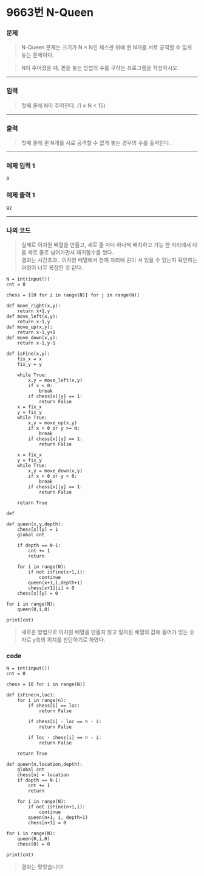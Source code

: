 # 9663번 N-Queen
### 문제
> N-Queen 문제는 크기가 N × N인 체스판 위에 퀸 N개를 서로 공격할 수 없게 놓는 문제이다.

> N이 주어졌을 때, 퀸을 놓는 방법의 수를 구하는 프로그램을 작성하시오.
---
### 입력
> 첫째 줄에 N이 주어진다. (1 ≤ N < 15)
---
### 출력
> 첫째 줄에 퀸 N개를 서로 공격할 수 없게 놓는 경우의 수를 출력한다.
---
### 예제 입력 1
```
8
```
### 예제 출력 1
```
92
```
---
### 나의 코드
> 실제로 이차원 배열을 만들고, 세로 줄 마다 하나씩 배치하고 가능 한 자리에서 다음 세로 줄로 넘어가면서 재귀함수를 썼다.  
결과는 시간초과.. 이차원 배열에서 현재 자리에 퀸이 서 있을 수 있는지 확인하는 과정이 너무 복잡한 것 같다.
```
N = int(input())
cnt = 0

chess = [[0 for i in range(N)] for j in range(N)]

def move_right(x,y):
    return x+1,y
def move_left(x,y):
    return x-1,y
def move_up(x,y):
    return x-1,y+1
def move_down(x,y):
    return x-1,y-1

def isFine(x,y):
    fix_x = x
    fix_y = y
    
    while True:
        x,y = move_left(x,y)
        if x < 0:
            break
        if chess[x][y] == 1:
            return False
    x = fix_x
    y = fix_y
    while True:
        x,y = move_up(x,y)
        if x < 0 or y >= N:
            break
        if chess[x][y] == 1:
            return False
    
    x = fix_x
    y = fix_y
    while True:
        x,y = move_down(x,y)
        if x < 0 or y < 0:
            break
        if chess[x][y] == 1:
            return False
    
    return True

def 

def queen(x,y,depth):
    chess[x][y] = 1
    global cnt

    if depth == N-1:
        cnt += 1
        return

    for i in range(N):
        if not isFine(x+1,i):
            continue
        queen(x+1,i,depth+1)
        chess[x+1][i] = 0
    chess[x][y] = 0

for i in range(N):
    queen(0,i,0)

print(cnt)
```
> 새로운 방법으로 이차원 배열을 만들지 않고 일차원 배열의 값에 들어가 있는 숫자로 y축의 위치를 판단하기로 하였다.
### code
```
N = int(input())
cnt = 0

chess = [0 for i in range(N)]

def isFine(n,loc):
    for i in range(n):
        if chess[i] == loc:
            return False
        
        if chess[i] - loc == n - i:
            return False
        
        if loc - chess[i] == n - i:
            return False
    
    return True

def queen(n,location,depth):
    global cnt
    chess[n] = location
    if depth == N-1:
        cnt += 1
        return
    
    for i in range(N):
        if not isFine(n+1,i):
            continue
        queen(n+1, i, depth+1)
        chess[n+1] = 0

for i in range(N):
    queen(0,i,0)
    chess[0] = 0

print(cnt)
```
> 결과는 맞았습니다!